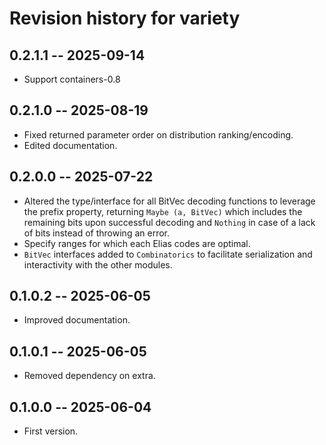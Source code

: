 # Revision history for variety

## 0.2.1.1 -- 2025-09-14

* Support containers-0.8

## 0.2.1.0 -- 2025-08-19

* Fixed returned parameter order on distribution ranking/encoding.
* Edited documentation.

## 0.2.0.0 -- 2025-07-22

* Altered the type/interface for all BitVec decoding functions to
  leverage the prefix property, returning `Maybe (a, BitVec)` which
  includes the remaining bits upon successful decoding and `Nothing` in
  case of a lack of bits instead of throwing an error.
* Specify ranges for which each Elias codes are optimal.
* `BitVec` interfaces added to `Combinatorics` to facilitate
  serialization and interactivity with the other modules.

## 0.1.0.2 -- 2025-06-05

* Improved documentation.

## 0.1.0.1 -- 2025-06-05

* Removed dependency on extra.

## 0.1.0.0 -- 2025-06-04

* First version.
